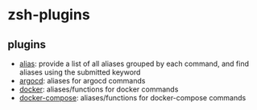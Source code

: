 # zsh-plugins

## plugins

- [alias](/alias/): provide a list of all aliases grouped by each command, and find aliases using the submitted keyword
- [argocd](/argocd/): aliases for argocd commands
- [docker](/docker/): aliases/functions for docker commands
- [docker-compose](/docker-compose/): aliases/functions for docker-compose commands
